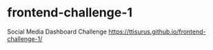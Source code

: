 # frontend-challenge-1
Social Media Dashboard Challenge
https://ttisurus.github.io/frontend-challenge-1/
